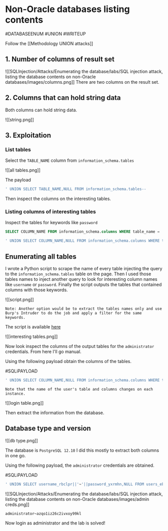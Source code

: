# Non-Oracle databases listing contents
#DATABASEENUM 
#UNION 
#WRITEUP 

Follow the [[Methodology UNION attacks]]

## 1. Number of columns of result set

![[SQLInjection/Attacks/Enumerating the database/labs/SQL injection attack, listing the database contents on non-Oracle databases/images/columns.png]]
There are two columns on the result set.

## 2. Columns that can hold string data

Both columns can hold string data.

![[string.png]]

## 3. Exploitation

### List tables

Select the `TABLE_NAME` column from `information_schema.tables`

![[all tables.png]]

The payload

```SQL
' UNION SELECT TABLE_NAME,NULL FROM information_schema.tables--
```

Then inspect the columns on the interesting tables.

### Listing columns of interesting tables

Inspect the tables for keywords like `password`

```SQL
SELECT COLUMN_NAME FROM information_schema.columns WHERE table_name = '$TABLE NAME$'
```
```SQL
' UNION SELECT COLUMN_NAME,NULL FROM information_schema.columns WHERE table_name = '$TABLE NAME$'--
```

## Enumerating all tables

I wrote a Python script to scrape the name of every table injecting the query to the `information_schema.tables` table on the page. Then I used those tables names to inject another query to look for interesting column names like `username` or `password`. Finally the script outputs the tables that contained columns with those keywords.

![[script.png]]

	Note: Another option would be to extract the tables names only and use Burp's Intruder to do the job and apply a filter for the same keywords.

The script is available [here](https://github.com/JoseDRamirezM/InfoSec/blob/main/Web%20Security%20Academy/SQL%20injection/Attacks/Enumerating%20the%20database/labs/SQL%20injection%20attack%2C%20listing%20the%20database%20contents%20on%20non-Oracle%20databases/exploit.py)

![[interesting tables.png]]

Now look inspect the columns of the output tables for the `administrator` credentials. From here I'll go manual.

Using the following payload obtain the columns of the tables.

#SQLiPAYLOAD 
```SQL
' UNION SELECT COLUMN_NAME,NULL FROM information_schema.columns WHERE table_name = 'users_ebehna'--
```
	Note that the name of the user's table and columns changes on each instance.

![[login table.png]]

Then extract the information from the database.

## Database type and version

![[db type.png]]

The database is `PostgreSQL 12.10` I did this mostly to extract both columns in one go.

Using the following payload, the `administrator` credentials are obtained.

#SQLiPAYLOAD 
```SQL
' UNION SELECT username_rbclpr||'~'||password_yxrmhn,NULL FROM users_ebehna--
```

![[SQLInjection/Attacks/Enumerating the database/labs/SQL injection attack, listing the database contents on non-Oracle databases/images/admin creds.png]]

`administrator~azqo1iz26c2ivxoy99kl`

Now login as administrator and the lab is solved!